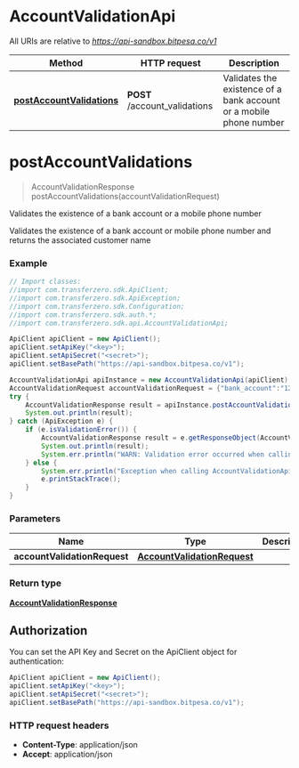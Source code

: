 # AccountValidationApi

All URIs are relative to *https://api-sandbox.bitpesa.co/v1*

Method | HTTP request | Description
------------- | ------------- | -------------
[**postAccountValidations**](AccountValidationApi.md#postAccountValidations) | **POST** /account_validations | Validates the existence of a bank account or a mobile phone number


<a name="postAccountValidations"></a>
# **postAccountValidations**
> AccountValidationResponse postAccountValidations(accountValidationRequest)

Validates the existence of a bank account or a mobile phone number

Validates the existence of a bank account or mobile phone number and returns the associated customer name

### Example
```java
// Import classes:
//import com.transferzero.sdk.ApiClient;
//import com.transferzero.sdk.ApiException;
//import com.transferzero.sdk.Configuration;
//import com.transferzero.sdk.auth.*;
//import com.transferzero.sdk.api.AccountValidationApi;

ApiClient apiClient = new ApiClient();
apiClient.setApiKey("<key>");
apiClient.setApiSecret("<secret>");
apiClient.setBasePath("https://api-sandbox.bitpesa.co/v1");

AccountValidationApi apiInstance = new AccountValidationApi(apiClient);
AccountValidationRequest accountValidationRequest = {"bank_account":"12345678","bank_code":"050","country":"NG","currency":"NGN","method":"bank"}; // AccountValidationRequest | 
try {
    AccountValidationResponse result = apiInstance.postAccountValidations(accountValidationRequest);
    System.out.println(result);
} catch (ApiException e) {
    if (e.isValidationError()) {
        AccountValidationResponse result = e.getResponseObject(AccountValidationResponse.class);
        System.out.println(result);
        System.err.println("WARN: Validation error occurred when calling the endpoint");
    } else {
        System.err.println("Exception when calling AccountValidationApi#postAccountValidations");
        e.printStackTrace();
    }
}
```

### Parameters

Name | Type | Description  | Notes
------------- | ------------- | ------------- | -------------
 **accountValidationRequest** | [**AccountValidationRequest**](AccountValidationRequest.md)|  |

### Return type

[**AccountValidationResponse**](AccountValidationResponse.md)

## Authorization

You can set the API Key and Secret on the ApiClient object for authentication:

```java
ApiClient apiClient = new ApiClient();
apiClient.setApiKey("<key>");
apiClient.setApiSecret("<secret>");
apiClient.setBasePath("https://api-sandbox.bitpesa.co/v1");
```
### HTTP request headers

 - **Content-Type**: application/json
 - **Accept**: application/json


